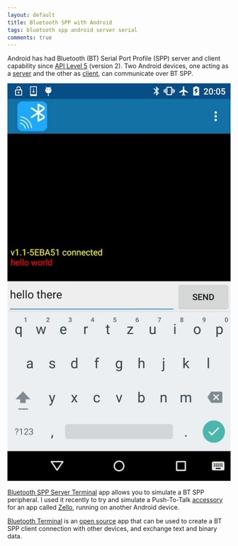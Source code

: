 ```yaml
---
layout: default
title: Bluetooth SPP with Android
tags: bluetooth spp android server serial
comments: true
---
```


Android has had Bluetooth (BT) Serial Port Profile (SPP) server and client capability since [API Level 5](https://developer.android.com/guide/topics/manifest/uses-sdk-element.html) (version 2). Two Android devices, one acting as a [server](https://developer.android.com/reference/android/bluetooth/BluetoothServerSocket.html) and the other as [client](https://developer.android.com/reference/android/bluetooth/BluetoothSocket.html), can communicate over BT SPP.

![Bluetooth SPP Server Terminal](/assets/img/bt-spp-server-android.jpg)

[Bluetooth SPP Server Terminal](https://play.google.com/store/apps/details?id=mobi.minipedia.btserverandroid) app allows you to simulate a BT SPP peripheral. I used it recently to try and simulate a Push-To-Talk [accessory](https://zello.com/accessories.htm) for an app called [Zello](https://play.google.com/store/apps/details?id=com.loudtalks), running on another Android device.

[Bluetooth Terminal](https://play.google.com/store/apps/details?id=ru.sash0k.bluetooth_terminal) is an [open source](https://github.com/Sash0k/bluetooth-spp-terminal) app that can be used to create a BT SPP client connection with other devices, and exchange text and binary data.